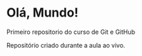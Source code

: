 # Olá, Mundo!
 Primeiro repositorio do curso de Git e GitHub
 
 Repositório criado durante a aula ao vivo.

